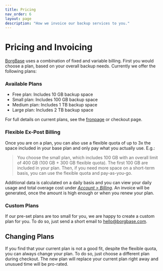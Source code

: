 ```yaml
---
title: Pricing
nav_order: 6
layout: page
description: "How we invoice our backup services to you."
---
```


# Pricing and Invoicing

[BorgBase](https://www.borgbase.com) uses a combination of fixed and variable billing. First you would choose a plan, based on your overall backup needs. Currently we offer the following plans:

### Available Plans

- Free plan: Includes 10 GB backup space
- Small plan: Includes 100 GB backup space
- Medium plan: Includes 1 TB backup space
- Large plan: Includes 2 TB backup space

For full details on current plans, see the [fronpage](https://www.borgbase.com/) or checkout page.

### Flexible Ex-Post Billing

Once you are on a plan, you can also use a flexible quota of up to 3x the space included in your base plan and only pay what you actually use. E.g.:

> You choose the small plan, which includes 100 GB with an overall limit of 400 GB (100 GB + 300 GB flexible quota). The first 100 GB are included in your plan. Then, if you need more space on a short-term basis, you can use the flexible quota and pay-as-you-go.

Additional data is calculated on a daily basis and you can view your daily usage and total overage cost under [*Account > Billing*](https://www.borgbase.com/account?tab=5). An invoice will be generated, once the amount is high enough or when you renew your plan.

### Custom Plans

If our pre-set plans are too small for you, we are happy to create a custom plan for you. To do so, just send a short email to [hello@borgbase.com](mailto:hello@borgbase.com).

## Changing Plans

If you find that your current plan is not a good fit, despite the flexible quota, you can always change your plan. To do so, just choose a different plan during checkout. The new plan will replace your current plan right away and unusued time will be pro-rated.

